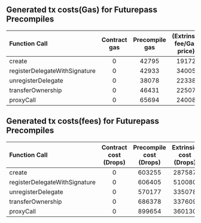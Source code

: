 ## Generated tx costs(Gas) for Futurepass Precompiles

| Function Call                 | Contract gas | Precompile gas | (Extrinsic fee/Gas price) |
|:------------------------------|:------------:|:--------------:|:-------------------------:|
| create                        |      0       |     42795      |           19172           |
| registerDelegateWithSignature |      0       |     42933      |           34005           |
| unregisterDelegate            |      0       |     38078      |           22338           |
| transferOwnership             |      0       |     46431      |           22507           |
| proxyCall                     |      0       |     65694      |           24008           |


## Generated tx costs(fees) for Futurepass Precompiles

| Function Call                 | Contract cost (Drops) | Precompile cost (Drops) | Extrinsic cost (Drops) |
|:------------------------------|:---------------------:|:-----------------------:|:----------------------:|
| create                        |           0           |         603255          |         287587         |
| registerDelegateWithSignature |           0           |         606405          |         510080         |
| unregisterDelegate            |           0           |         570177          |         335078         |
| transferOwnership             |           0           |         686378          |         337609         |
| proxyCall                     |           0           |         899654          |         360130         |
